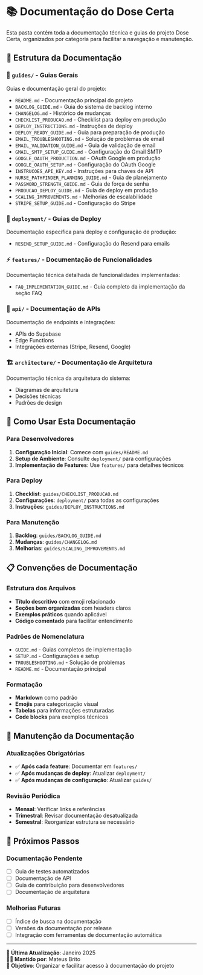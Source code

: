 # 📚 Documentação do Dose Certa

Esta pasta contém toda a documentação técnica e guias do projeto Dose Certa, organizados por categoria para facilitar a navegação e manutenção.

## 📁 Estrutura da Documentação

### 📖 `guides/` - Guias Gerais
Guias e documentação geral do projeto:
- `README.md` - Documentação principal do projeto
- `BACKLOG_GUIDE.md` - Guia do sistema de backlog interno
- `CHANGELOG.md` - Histórico de mudanças
- `CHECKLIST_PRODUCAO.md` - Checklist para deploy em produção
- `DEPLOY_INSTRUCTIONS.md` - Instruções de deploy
- `DEPLOY_READY_GUIDE.md` - Guia para preparação de produção
- `EMAIL_TROUBLESHOOTING.md` - Solução de problemas de email
- `EMAIL_VALIDATION_GUIDE.md` - Guia de validação de email
- `GMAIL_SMTP_SETUP_GUIDE.md` - Configuração do Gmail SMTP
- `GOOGLE_OAUTH_PRODUCTION.md` - OAuth Google em produção
- `GOOGLE_OAUTH_SETUP.md` - Configuração do OAuth Google
- `INSTRUCOES_API_KEY.md` - Instruções para chaves de API
- `NURSE_PATHFINDER_PLANNING_GUIDE.md` - Guia de planejamento
- `PASSWORD_STRENGTH_GUIDE.md` - Guia de força de senha
- `PRODUCAO_DEPLOY_GUIDE.md` - Guia de deploy em produção
- `SCALING_IMPROVEMENTS.md` - Melhorias de escalabilidade
- `STRIPE_SETUP_GUIDE.md` - Configuração do Stripe

### 🚀 `deployment/` - Guias de Deploy
Documentação específica para deploy e configuração de produção:
- `RESEND_SETUP_GUIDE.md` - Configuração do Resend para emails

### ⚡ `features/` - Documentação de Funcionalidades
Documentação técnica detalhada de funcionalidades implementadas:
- `FAQ_IMPLEMENTATION_GUIDE.md` - Guia completo da implementação da seção FAQ

### 🔌 `api/` - Documentação de APIs
Documentação de endpoints e integrações:
- APIs do Supabase
- Edge Functions
- Integrações externas (Stripe, Resend, Google)

### 🏗️ `architecture/` - Documentação de Arquitetura
Documentação técnica da arquitetura do sistema:
- Diagramas de arquitetura
- Decisões técnicas
- Padrões de design

## 🎯 Como Usar Esta Documentação

### **Para Desenvolvedores**
1. **Configuração Inicial**: Comece com `guides/README.md`
2. **Setup de Ambiente**: Consulte `deployment/` para configurações
3. **Implementação de Features**: Use `features/` para detalhes técnicos

### **Para Deploy**
1. **Checklist**: `guides/CHECKLIST_PRODUCAO.md`
2. **Configurações**: `deployment/` para todas as configurações
3. **Instruções**: `guides/DEPLOY_INSTRUCTIONS.md`

### **Para Manutenção**
1. **Backlog**: `guides/BACKLOG_GUIDE.md`
2. **Mudanças**: `guides/CHANGELOG.md`
3. **Melhorias**: `guides/SCALING_IMPROVEMENTS.md`

## 📋 Convenções de Documentação

### **Estrutura dos Arquivos**
- **Título descritivo** com emoji relacionado
- **Seções bem organizadas** com headers claros
- **Exemplos práticos** quando aplicável
- **Código comentado** para facilitar entendimento

### **Padrões de Nomenclatura**
- `GUIDE.md` - Guias completos de implementação
- `SETUP.md` - Configurações e setup
- `TROUBLESHOOTING.md` - Solução de problemas
- `README.md` - Documentação principal

### **Formatação**
- **Markdown** como padrão
- **Emojis** para categorização visual
- **Tabelas** para informações estruturadas
- **Code blocks** para exemplos técnicos

## 🔄 Manutenção da Documentação

### **Atualizações Obrigatórias**
- ✅ **Após cada feature**: Documentar em `features/`
- ✅ **Após mudanças de deploy**: Atualizar `deployment/`
- ✅ **Após mudanças de configuração**: Atualizar `guides/`

### **Revisão Periódica**
- **Mensal**: Verificar links e referências
- **Trimestral**: Revisar documentação desatualizada
- **Semestral**: Reorganizar estrutura se necessário

## 🚀 Próximos Passos

### **Documentação Pendente**
- [ ] Guia de testes automatizados
- [ ] Documentação de API
- [ ] Guia de contribuição para desenvolvedores
- [ ] Documentação de arquitetura

### **Melhorias Futuras**
- [ ] Índice de busca na documentação
- [ ] Versões da documentação por release
- [ ] Integração com ferramentas de documentação automática

---

**📅 Última Atualização**: Janeiro 2025  
**👨‍💻 Mantido por**: Mateus Brito  
**🎯 Objetivo**: Organizar e facilitar acesso à documentação do projeto 
